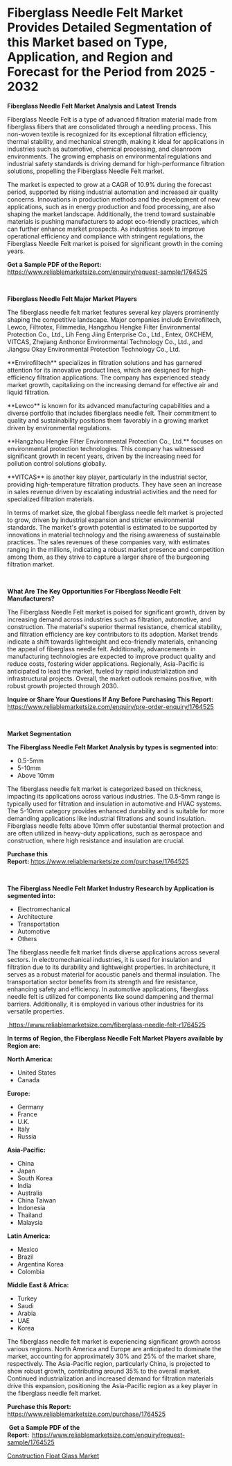 <p><h1>Fiberglass Needle Felt Market Provides Detailed Segmentation of this Market based on Type, Application, and Region and Forecast for the Period from 2025 - 2032</h1></p><p><strong>Fiberglass Needle Felt Market Analysis and Latest Trends</strong></p>
<p><p>Fiberglass Needle Felt is a type of advanced filtration material made from fiberglass fibers that are consolidated through a needling process. This non-woven textile is recognized for its exceptional filtration efficiency, thermal stability, and mechanical strength, making it ideal for applications in industries such as automotive, chemical processing, and cleanroom environments. The growing emphasis on environmental regulations and industrial safety standards is driving demand for high-performance filtration solutions, propelling the Fiberglass Needle Felt market.</p><p>The market is expected to grow at a CAGR of 10.9% during the forecast period, supported by rising industrial automation and increased air quality concerns. Innovations in production methods and the development of new applications, such as in energy production and food processing, are also shaping the market landscape. Additionally, the trend toward sustainable materials is pushing manufacturers to adopt eco-friendly practices, which can further enhance market prospects. As industries seek to improve operational efficiency and compliance with stringent regulations, the Fiberglass Needle Felt market is poised for significant growth in the coming years.</p></p>
<p><strong>Get a Sample PDF of the Report:&nbsp;</strong> <a href="https://www.reliablemarketsize.com/enquiry/request-sample/1764525?utm_campaign=2245&utm_medium=2&utm_source=Github&utm_content=ia&utm_term=02022025&utm_id=fiberglass-needle-felt">https://www.reliablemarketsize.com/enquiry/request-sample/1764525</a></p>
<p>&nbsp;</p>
<p><strong>Fiberglass Needle Felt Major Market Players</strong></p>
<p><p>The fiberglass needle felt market features several key players prominently shaping the competitive landscape. Major companies include Envirofiltech, Lewco, Filtrotex, Filmmedia, Hangzhou Hengke Filter Environmental Protection Co., Ltd., Lih Feng Jiing Enterprise Co., Ltd., Entex, OKCHEM, VITCAS, Zhejiang Anthonor Environmental Technology Co., Ltd., and Jiangsu Okay Environmental Protection Technology Co., Ltd. </p><p>**Envirofiltech** specializes in filtration solutions and has garnered attention for its innovative product lines, which are designed for high-efficiency filtration applications. The company has experienced steady market growth, capitalizing on the increasing demand for effective air and liquid filtration.</p><p>**Lewco** is known for its advanced manufacturing capabilities and a diverse portfolio that includes fiberglass needle felt. Their commitment to quality and sustainability positions them favorably in a growing market driven by environmental regulations.</p><p>**Hangzhou Hengke Filter Environmental Protection Co., Ltd.** focuses on environmental protection technologies. This company has witnessed significant growth in recent years, driven by the increasing need for pollution control solutions globally.</p><p>**VITCAS** is another key player, particularly in the industrial sector, providing high-temperature filtration products. They have seen an increase in sales revenue driven by escalating industrial activities and the need for specialized filtration materials.</p><p>In terms of market size, the global fiberglass needle felt market is projected to grow, driven by industrial expansion and stricter environmental standards. The market's growth potential is estimated to be supported by innovations in material technology and the rising awareness of sustainable practices. The sales revenues of these companies vary, with estimates ranging in the millions, indicating a robust market presence and competition among them, as they strive to capture a larger share of the burgeoning filtration market.</p></p>
<p>&nbsp;</p>
<p><strong>What Are The Key Opportunities For Fiberglass Needle Felt Manufacturers?</strong></p>
<p><p>The Fiberglass Needle Felt market is poised for significant growth, driven by increasing demand across industries such as filtration, automotive, and construction. The material's superior thermal resistance, chemical stability, and filtration efficiency are key contributors to its adoption. Market trends indicate a shift towards lightweight and eco-friendly materials, enhancing the appeal of fiberglass needle felt. Additionally, advancements in manufacturing technologies are expected to improve product quality and reduce costs, fostering wider applications. Regionally, Asia-Pacific is anticipated to lead the market, fueled by rapid industrialization and infrastructural projects. Overall, the market outlook remains positive, with robust growth projected through 2030.</p></p>
<p><strong>Inquire or Share Your Questions If Any Before Purchasing This Report:</strong> <a href="https://www.reliablemarketsize.com/enquiry/pre-order-enquiry/1764525?utm_campaign=2245&utm_medium=2&utm_source=Github&utm_content=ia&utm_term=02022025&utm_id=fiberglass-needle-felt">https://www.reliablemarketsize.com/enquiry/pre-order-enquiry/1764525</a></p>
<p>&nbsp;</p>
<p><strong>Market Segmentation</strong></p>
<p><strong>The Fiberglass Needle Felt Market Analysis by types is segmented into:</strong></p>
<p><ul><li>0.5-5mm</li><li>5-10mm</li><li>Above 10mm</li></ul></p>
<p><p>The fiberglass needle felt market is categorized based on thickness, impacting its applications across various industries. The 0.5-5mm range is typically used for filtration and insulation in automotive and HVAC systems. The 5-10mm category provides enhanced durability and is suitable for more demanding applications like industrial filtrations and sound insulation. Fiberglass needle felts above 10mm offer substantial thermal protection and are often utilized in heavy-duty applications, such as aerospace and construction, where high resistance and insulation are crucial.</p></p>
<p><strong>Purchase this Report:&nbsp;</strong><a href="https://www.reliablemarketsize.com/purchase/1764525?utm_campaign=2245&utm_medium=2&utm_source=Github&utm_content=ia&utm_term=02022025&utm_id=fiberglass-needle-felt">https://www.reliablemarketsize.com/purchase/1764525</a></p>
<p>&nbsp;</p>
<p><strong>The Fiberglass Needle Felt Market Industry Research by Application is segmented into:</strong></p>
<p><ul><li>Electromechanical</li><li>Architecture</li><li>Transportation</li><li>Automotive</li><li>Others</li></ul></p>
<p><p>The fiberglass needle felt market finds diverse applications across several sectors. In electromechanical industries, it is used for insulation and filtration due to its durability and lightweight properties. In architecture, it serves as a robust material for acoustic panels and thermal insulation. The transportation sector benefits from its strength and fire resistance, enhancing safety and efficiency. In automotive applications, fiberglass needle felt is utilized for components like sound dampening and thermal barriers. Additionally, it is employed in various other industries for its versatile properties.</p></p>
<p><a href="https://www.reliablemarketsize.com/fiberglass-needle-felt-r1764525?utm_campaign=2245&utm_medium=2&utm_source=Github&utm_content=ia&utm_term=02022025&utm_id=fiberglass-needle-felt">&nbsp;https://www.reliablemarketsize.com/fiberglass-needle-felt-r1764525</a></p>
<p><strong>In terms of Region, the Fiberglass Needle Felt Market Players available by Region are:</strong></p>
<p>
    <p> <strong> North America: </strong>
        <ul>
            <li>United States</li>
            <li>Canada</li>
        </ul>
        </p> 
    <p> <strong> Europe: </strong>
        <ul>
            <li>Germany</li>
            <li>France</li>
            <li>U.K.</li>
            <li>Italy</li>
            <li>Russia</li>
        </ul>
        </p> 
    <p> <strong> Asia-Pacific: </strong>
        <ul>
            <li>China</li>
            <li>Japan</li>
            <li>South Korea</li>
            <li>India</li>
            <li>Australia</li>
            <li>China Taiwan</li>
            <li>Indonesia</li>
            <li>Thailand</li>
            <li>Malaysia</li>
        </ul>
        </p> 
    <p> <strong> Latin America: </strong>
        <ul>
            <li>Mexico</li>
            <li>Brazil</li>
            <li>Argentina Korea</li>
            <li>Colombia</li>
        </ul>
        </p> 
    <p> <strong> Middle East & Africa: </strong>
        <ul>
            <li>Turkey</li>
            <li>Saudi</li>
            <li>Arabia</li>
            <li>UAE</li>
            <li>Korea</li>
        </ul>
    </p>
    </p>
<p><p>The fiberglass needle felt market is experiencing significant growth across various regions. North America and Europe are anticipated to dominate the market, accounting for approximately 30% and 25% of the market share, respectively. The Asia-Pacific region, particularly China, is projected to show robust growth, contributing around 35% to the overall market. Continued industrialization and increased demand for filtration materials drive this expansion, positioning the Asia-Pacific region as a key player in the fiberglass needle felt market.</p></p>
<p><strong>Purchase this Report: </strong><a href="https://www.reliablemarketsize.com/purchase/1764525?utm_campaign=2245&utm_medium=2&utm_source=Github&utm_content=ia&utm_term=02022025&utm_id=fiberglass-needle-felt">https://www.reliablemarketsize.com/purchase/1764525</a></p>
<p>&nbsp;<strong>Get a Sample PDF of the Report:&nbsp;&nbsp;</strong><a href="https://www.reliablemarketsize.com/enquiry/request-sample/1764525?utm_campaign=2245&utm_medium=2&utm_source=Github&utm_content=ia&utm_term=02022025&utm_id=fiberglass-needle-felt">https://www.reliablemarketsize.com/enquiry/request-sample/1764525</a></p>
<p><strong></strong></p>
<p><p><a href="https://github.com/rileymgdorcas/Market-Research-Report-List-1/blob/main/construction-float-glass-market.md?utm_campaign=2245&utm_medium=2&utm_source=Github&utm_content=ia&utm_term=02022025&utm_id=fiberglass-needle-felt">Construction Float Glass Market</a></p></p>